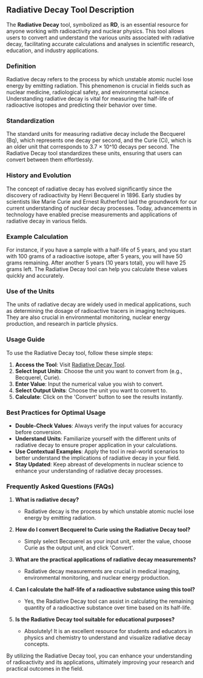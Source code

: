 ## Radiative Decay Tool Description

The **Radiative Decay** tool, symbolized as **RD**, is an essential resource for anyone working with radioactivity and nuclear physics. This tool allows users to convert and understand the various units associated with radiative decay, facilitating accurate calculations and analyses in scientific research, education, and industry applications.

### Definition

Radiative decay refers to the process by which unstable atomic nuclei lose energy by emitting radiation. This phenomenon is crucial in fields such as nuclear medicine, radiological safety, and environmental science. Understanding radiative decay is vital for measuring the half-life of radioactive isotopes and predicting their behavior over time.

### Standardization

The standard units for measuring radiative decay include the Becquerel (Bq), which represents one decay per second, and the Curie (Ci), which is an older unit that corresponds to 3.7 × 10^10 decays per second. The Radiative Decay tool standardizes these units, ensuring that users can convert between them effortlessly.

### History and Evolution

The concept of radiative decay has evolved significantly since the discovery of radioactivity by Henri Becquerel in 1896. Early studies by scientists like Marie Curie and Ernest Rutherford laid the groundwork for our current understanding of nuclear decay processes. Today, advancements in technology have enabled precise measurements and applications of radiative decay in various fields.

### Example Calculation

For instance, if you have a sample with a half-life of 5 years, and you start with 100 grams of a radioactive isotope, after 5 years, you will have 50 grams remaining. After another 5 years (10 years total), you will have 25 grams left. The Radiative Decay tool can help you calculate these values quickly and accurately.

### Use of the Units

The units of radiative decay are widely used in medical applications, such as determining the dosage of radioactive tracers in imaging techniques. They are also crucial in environmental monitoring, nuclear energy production, and research in particle physics.

### Usage Guide

To use the Radiative Decay tool, follow these simple steps:

1. **Access the Tool**: Visit [Radiative Decay Tool](https://www.inayam.co/unit-converter/radioactivity).
2. **Select Input Units**: Choose the unit you want to convert from (e.g., Becquerel, Curie).
3. **Enter Value**: Input the numerical value you wish to convert.
4. **Select Output Units**: Choose the unit you want to convert to.
5. **Calculate**: Click on the 'Convert' button to see the results instantly.

### Best Practices for Optimal Usage

- **Double-Check Values**: Always verify the input values for accuracy before conversion.
- **Understand Units**: Familiarize yourself with the different units of radiative decay to ensure proper application in your calculations.
- **Use Contextual Examples**: Apply the tool in real-world scenarios to better understand the implications of radiative decay in your field.
- **Stay Updated**: Keep abreast of developments in nuclear science to enhance your understanding of radiative decay processes.

### Frequently Asked Questions (FAQs)

1. **What is radiative decay?**
   - Radiative decay is the process by which unstable atomic nuclei lose energy by emitting radiation.

2. **How do I convert Becquerel to Curie using the Radiative Decay tool?**
   - Simply select Becquerel as your input unit, enter the value, choose Curie as the output unit, and click 'Convert'.

3. **What are the practical applications of radiative decay measurements?**
   - Radiative decay measurements are crucial in medical imaging, environmental monitoring, and nuclear energy production.

4. **Can I calculate the half-life of a radioactive substance using this tool?**
   - Yes, the Radiative Decay tool can assist in calculating the remaining quantity of a radioactive substance over time based on its half-life.

5. **Is the Radiative Decay tool suitable for educational purposes?**
   - Absolutely! It is an excellent resource for students and educators in physics and chemistry to understand and visualize radiative decay concepts.

By utilizing the Radiative Decay tool, you can enhance your understanding of radioactivity and its applications, ultimately improving your research and practical outcomes in the field.